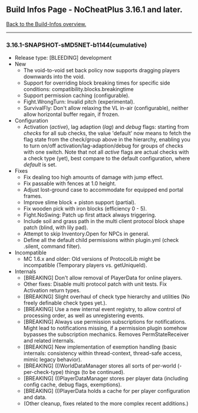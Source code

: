 ## Build Infos Page - NoCheatPlus 3.16.1 and later.

[Back to the Build-Infos overview.](https://github.com/NoCheatPlus/Docs/wiki/Build-Infos)

----

### 3.16.1-SNAPSHOT-sMD5NET-b1144(cumulative)
* Release type: [BLEEDING] development
* New
    * The void-to-void set back policy now supports dragging players downwards into the void.
    * Support for overriding block breaking times for specific side conditions: compatibility.blocks.breakingtime
    * Support permission caching (configurable).
    * Fight.WrongTurn: Invalid pitch (experimental).
    * SurvivalFly: Don't allow relaxing the VL in-air (configurable), neither allow horizontal buffer regain, if frozen.
* Configuration
    * Activation (_active_), lag adaption (_lag_) and _debug_ flags: starting from _checks_ for all sub checks, the value 'default' now means to fetch the flag state from the check/group above in the hierarchy, enabling you to turn on/off activation/lag-adaption/debug for groups of checks with one switch. Note that not all _active_ flags are actual checks with a check type (yet), best compare to the default configuration, where _default_ is set.
* Fixes
    * Fix dealing too high amounts of damage with jump effect.
    * Fix passable with fences at 1.0 height.
    * Adjust lost-ground case to accommodate for equipped end portal frames.
    * Improve slime block + piston support (partial).
    * Fix wooden pick with iron blocks (efficiency 0 - 5).
    * Fight.NoSwing: Patch up first attack always triggering.
    * Include soil and grass path in the multi client protocol block shape patch (blind, with lily pad).
    * Attempt to skip Inventory.Open for NPCs in general.
    * Define all the default child permissions within plugin.yml (check .silent, command filter).
* Incompatible
    * MC 1.6.x and older: Old versions of ProtocolLib might be incompatible (Temporary players vs. getUniqueId).
* Internals
    * [BREAKING] Don't allow removal of PlayerData for online players.
    * Other fixes: Disable multi protocol patch with unit tests. Fix Activation return types.
    * [BREAKING] Slight overhaul of check type hierarchy and utilities (No freely definable check types yet.).
    * [BREAKING] Use a new internal event registry, to allow control of processing order, as well as unregistering events.
    * [BREAKING] Always use permission subscriptions for notifications. Might lead to notifications missing, if a permission plugin somehow bypasses the subscription mechanics. Removes PermStateReceiver and related internals.
    * [BREAKING] New implementation of exemption handling (basic internals: consistency within thread-context, thread-safe access, mimic legacy behavior).
    * [BREAKING] (I)WorldDataManager stores all sorts of per-world (-per-check-type) things (to be continued).
    * [BREAKING] (I)PlayerDataManager stores per player data (including config cache, debug flags, exemptions).
    * [BREAKING] (I)PlayerData holds a cache for per player configuration and data.
    * (Other cleanup, fixes related to the more complex recent additions.)
